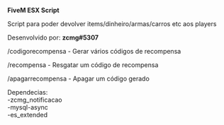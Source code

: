 **FiveM ESX Script**

Script para poder devolver items/dinheiro/armas/carros etc aos players

Desenvolvido por: **zcmg#5307**

/codigorecompensa - Gerar vários códigos de recompensa

/recompensa - Resgatar um código de recompensa

/apagarrecompensa - Apagar um código gerado

Dependecias:</br>
-zcmg_notificacao</br>
-mysql-async</br>
-es_extended
